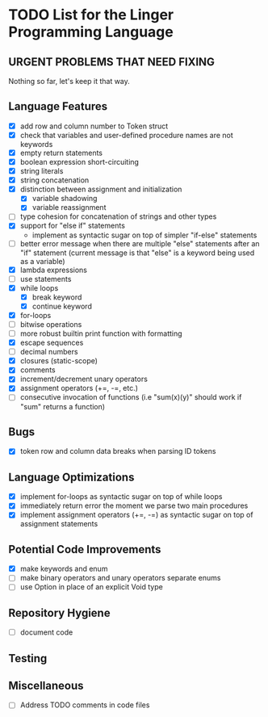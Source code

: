 # TODO List for the Linger Programming Language

## URGENT PROBLEMS THAT NEED FIXING

Nothing so far, let's keep it that way.

## Language Features

- [x] add row and column number to Token struct
- [x] check that variables and user-defined procedure names are not keywords
- [x] empty return statements
- [x] boolean expression short-circuiting
- [x] string literals
- [x] string concatenation
- [x] distinction between assignment and initialization
  - [x] variable shadowing
  - [x] variable reassignment
- [ ] type cohesion for concatenation of strings and other types
- [x] support for "else if" statements
  - implement as syntactic sugar on top of simpler "if-else" statements
- [ ] better error message when there are multiple "else" statements after an
      "if" statement (current message is that "else" is a keyword being used as
      a variable)
- [x] lambda expressions
- [ ] use statements
- [x] while loops
  - [x] break keyword
  - [x] continue keyword
- [x] for-loops
- [ ] bitwise operations
- [ ] more robust builtin print function with formatting
- [x] escape sequences
- [ ] decimal numbers
- [x] closures (static-scope)
- [x] comments
- [x] increment/decrement unary operators
- [x] assignment operators (+=, -=, etc.)
- [ ] consecutive invocation of functions (i.e "sum(x)(y)" should work if "sum" returns a function)

## Bugs

- [x] token row and column data breaks when parsing ID tokens

## Language Optimizations

- [x] implement for-loops as syntactic sugar on top of while loops
- [x] immediately return error the moment we parse two main procedures
- [x] implement assignment operators (+=, -=) as syntactic sugar on top of assignment statements

## Potential Code Improvements

- [x] make keywords and enum
- [ ] make binary operators and unary operators separate enums
- [ ] use Option<Value> in place of an explicit Void type

## Repository Hygiene

- [ ] document code

## Testing

## Miscellaneous

- [ ] Address TODO comments in code files
